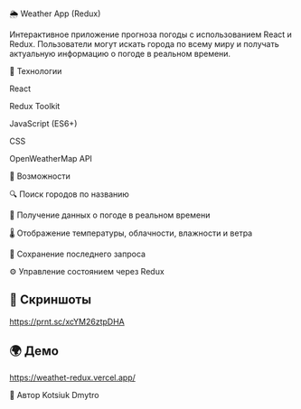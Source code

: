 🌦️ Weather App (Redux)

Интерактивное приложение прогноза погоды с использованием React и Redux. Пользователи могут искать города по всему миру и получать актуальную информацию о погоде в реальном времени.

🔧 Технологии

React

Redux Toolkit

JavaScript (ES6+)

CSS

OpenWeatherMap API

🚀 Возможности

🔍 Поиск городов по названию

📡 Получение данных о погоде в реальном времени

🌡️ Отображение температуры, облачности, влажности и ветра

🧭 Сохранение последнего запроса

⚙️ Управление состоянием через Redux

## 📸 Скриншоты
https://prnt.sc/xcYM26ztpDHA

## 🌍 Демо
https://weathet-redux.vercel.app/

🧠 Автор
Kotsiuk Dmytro
